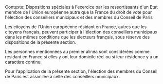 Contexte: Dispositions spéciales à l'exercice par les ressortissants d'un Etat membre de l'Union européenne autre que la France du droit de vote pour l'élection des conseillers municipaux et des membres du Conseil de Paris

Les citoyens de l'Union européenne résidant en France, autres que les citoyens français, peuvent participer à l'élection des conseillers municipaux dans les mêmes conditions que les électeurs français, sous réserve des dispositions de la présente section.

Les personnes mentionnées au premier alinéa sont considérées comme résidant en France si elles y ont leur domicile réel ou si leur résidence y a un caractère continu.

Pour l'application de la présente section, l'élection des membres du Conseil de Paris est assimilée à celle des conseillers municipaux.